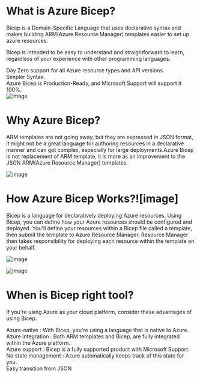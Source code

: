 # What is Azure Bicep?

Bicep is a Domain-Specific Language that uses declarative syntax and makes building ARM(Azure Resource Manager) templates easier to set up azure resources.  

Bicep is intended to be easy to understand and straightforward to learn, regardless of your experience with other programming languages.  

Day Zero support for all Azure resource types and API versions.  
Simpler Syntax.  
Azure Bicep is Production-Ready, and Microsoft Support will support it 100%.  
![image](https://user-images.githubusercontent.com/41946619/167297174-35e04309-bdba-4f95-a835-69412ac05e39.png)  

# Why Azure Bicep?
ARM templates are not going away, but they are expressed in JSON format, it might not be a great language for authoring resources in a declarative manner and can get complex, especially for large deployments.Azure Bicep is not replacement of ARM template, it is more as an improvement to the JSON ARM(Azure Resource Manager) templates.  

![image](https://user-images.githubusercontent.com/41946619/167297228-984adff3-a216-401f-a849-3e6aac996163.png)  

# How Azure Bicep Works?![image]

Bicep is a language for declaratively deploying Azure resources. Using Bicep, you can define how your Azure resources should be configured and deployed. You'll define your resources within a Bicep file called a template, then submit the template to Azure Resource Manager. Resource Manager then takes responsibility for deploying each resource within the template on your behalf.  

![image](https://user-images.githubusercontent.com/41946619/167297240-bc4e27ac-8033-451e-b25b-3bae94f22472.png)  

![image](https://user-images.githubusercontent.com/41946619/167297262-f4e1a13c-816d-4b9a-86d0-1df94081b16a.png)  

# When is Bicep right tool?  

If you're using Azure as your cloud platform, consider these advantages of using Bicep:  

Azure-native		: With Bicep, you're using a language that is native to Azure.   
Azure integration	: Both ARM templates and Bicep, are fully integrated within the Azure platform.   
Azure support 	: Bicep is a fully supported product with Microsoft Support.  
No state management	: Azure automatically keeps track of this state for you.  
Easy transition from JSON  
